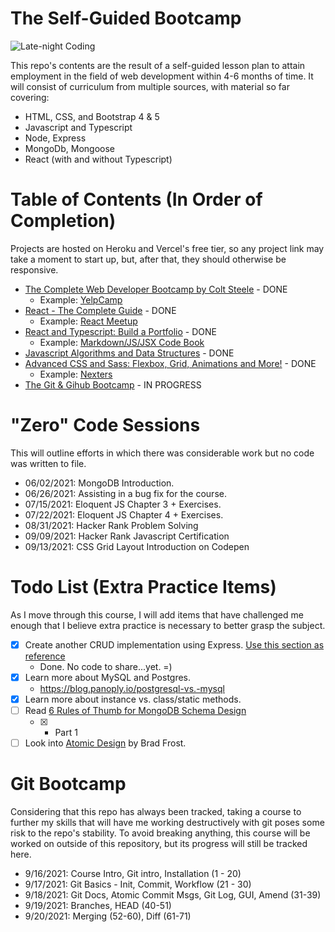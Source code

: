 # The Self-Guided Bootcamp

![Late-night Coding](https://images.unsplash.com/photo-1571171637578-41bc2dd41cd2?ixid=MnwxMjA3fDB8MHxwaG90by1wYWdlfHx8fGVufDB8fHx8&ixlib=rb-1.2.1&auto=format&fit=crop&w=1350&q=80)

This repo's contents are the result of a self-guided lesson plan to attain employment in the field of web development within 4-6 months of time. It will consist of curriculum from multiple sources, with material so far covering:

- HTML, CSS, and Bootstrap 4 & 5
- Javascript and Typescript
- Node, Express
- MongoDb, Mongoose
- React (with and without Typescript)

# Table of Contents (In Order of Completion)

Projects are hosted on Heroku and Vercel's free tier, so any project link may take a moment to start up, but, after that, they should otherwise be responsive.

- [The Complete Web Developer Bootcamp by Colt Steele](https://www.udemy.com/course/the-web-developer-bootcamp/) - DONE
  - Example: [YelpCamp](https://aqueous-citadel-80395.herokuapp.com/)
- [React - The Complete Guide](https://www.udemy.com/course/react-the-complete-guide-incl-redux/) - DONE
  - Example: [React Meetup](https://react-meetups-demo.vercel.app/)
- [React and Typescript: Build a Portfolio](https://www.udemy.com/course/react-and-typescript-build-a-portfolio-project/) - DONE
  - Example: [Markdown/JS/JSX Code Book](https://markdown-code-demo.vercel.app/)
- [Javascript Algorithms and Data Structures](https://www.udemy.com/course/js-algorithms-and-data-structures-masterclass/) - DONE
- [Advanced CSS and Sass: Flexbox, Grid, Animations and More!](https://www.udemy.com/course/advanced-css-and-sass/) - DONE
  - Example: [Nexters](https://nexters.vercel.app/)
- [The Git & Gihub Bootcamp](https://www.udemy.com/course/git-and-github-bootcamp/) - IN PROGRESS

# "Zero" Code Sessions

This will outline efforts in which there was considerable work but no code was written to file.

- 06/02/2021: MongoDB Introduction.
- 06/26/2021: Assisting in a bug fix for the course.
- 07/15/2021: Eloquent JS Chapter 3 + Exercises.
- 07/22/2021: Eloquent JS Chapter 4 + Exercises.
- 08/31/2021: Hacker Rank Problem Solving
- 09/09/2021: Hacker Rank Javascript Certification
- 09/13/2021: CSS Grid Layout Introduction on Codepen

# Todo List (Extra Practice Items)

As I move through this course, I will add items that have challenged me enough that I believe extra practice is necessary to better grasp the subject.

- [x] Create another CRUD implementation using Express. [Use this section as reference](Complete_Web_Dev_Bootcamp/12_Express/03_Restful%20Routes)
  - Done. No code to share...yet. =)
- [x] Learn more about MySQL and Postgres.
  - https://blog.panoply.io/postgresql-vs.-mysql
- [x] Learn more about instance vs. class/static methods.
- [ ] Read [6 Rules of Thumb for MongoDB Schema Design](https://www.mongodb.com/blog/post6-rules-of-thumb-for-mongodb-schema-design-part-1)
  - [x] - Part 1
- [ ] Look into [Atomic Design](https://bradfrost.com/blog/post/atomic-web-design/) by Brad Frost.

# Git Bootcamp

Considering that this repo has always been tracked, taking a course to further my skills that will have me working destructively with git poses some risk to the repo's stability. To avoid breaking anything, this course will be worked on outside of this repository, but its progress will still be tracked here.

- 9/16/2021: Course Intro, Git intro, Installation (1 - 20)
- 9/17/2021: Git Basics - Init, Commit, Workflow (21 - 30)
- 9/18/2021: Git Docs, Atomic Commit Msgs, Git Log, GUI, Amend (31-39)
- 9/19/2021: Branches, HEAD (40-51)
- 9/20/2021: Merging (52-60), Diff (61-71)
